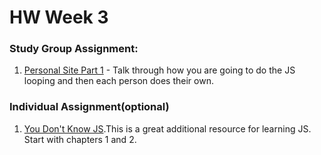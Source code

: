 # HW Week 3

### Study Group Assignment:
1. [Personal Site Part 1](https://github.com/nss-nightclass-projects/personal-bio-site-instructions) - Talk through how you are going to do the JS looping and then each person does their own.

### Individual Assignment(optional)
1. [You Don't Know JS](https://github.com/getify/You-Dont-Know-JS/tree/master/up%20%26%20going).This is a great additional resource for learning JS.  Start with chapters 1 and 2.
